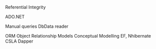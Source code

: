 Referential Integrity


ADO.NET

Manual queries
DbData reader


ORM Object Relationship Models
Conceptual Modelling
EF, Nhibernate CSLA Dapper

